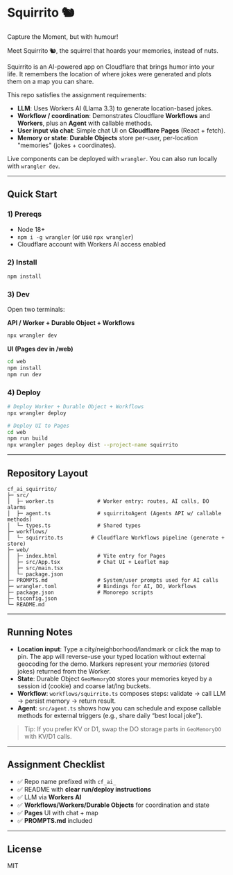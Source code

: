 # Squirrito 🐿️

Capture the Moment, but with humour!

Meet Squirrito 🐿️, the squirrel that hoards your memories, instead of nuts.

Squirrito is an AI-powered app on Cloudflare that brings humor into your life. It remembers the location of where jokes were generated and plots them on a map you can share.

This repo satisfies the assignment requirements:

- **LLM**: Uses Workers AI (Llama 3.3) to generate location-based jokes.
- **Workflow / coordination**: Demonstrates Cloudflare **Workflows** and **Workers**, plus an **Agent** with callable methods.
- **User input via chat**: Simple chat UI on **Cloudflare Pages** (React + fetch).
- **Memory or state**: **Durable Objects** store per-user, per-location "memories" (jokes + coordinates).

Live components can be deployed with `wrangler`. You can also run locally with `wrangler dev`.

---

## Quick Start

### 1) Prereqs
- Node 18+
- `npm i -g wrangler` (or use `npx wrangler`)
- Cloudflare account with Workers AI access enabled

### 2) Install
```bash
npm install
```

### 3) Dev
Open two terminals:

**API / Worker + Durable Object + Workflows**
```bash
npx wrangler dev
```

**UI (Pages dev in /web)**
```bash
cd web
npm install
npm run dev
```

### 4) Deploy
```bash
# Deploy Worker + Durable Object + Workflows
npx wrangler deploy

# Deploy UI to Pages
cd web
npm run build
npx wrangler pages deploy dist --project-name squirrito
```

---

## Repository Layout

```
cf_ai_squirrito/
├─ src/
│  ├─ worker.ts              # Worker entry: routes, AI calls, DO alarms
│  ├─ agent.ts               # squirritoAgent (Agents API w/ callable methods)
│  └─ types.ts               # Shared types
├─ workflows/
│  └─ squirrito.ts         # Cloudflare Workflows pipeline (generate + store)
├─ web/
│  ├─ index.html             # Vite entry for Pages
│  ├─ src/App.tsx            # Chat UI + Leaflet map
│  ├─ src/main.tsx
│  └─ package.json
├─ PROMPTS.md                # System/user prompts used for AI calls
├─ wrangler.toml             # Bindings for AI, DO, Workflows
├─ package.json              # Monorepo scripts
├─ tsconfig.json
└─ README.md
```

---

## Running Notes

- **Location input**: Type a city/neighborhood/landmark or click the map to pin. The app will reverse-use your typed location without external geocoding for the demo. Markers represent your *memories* (stored jokes) returned from the Worker.
- **State**: Durable Object `GeoMemoryDO` stores your memories keyed by a session id (cookie) and coarse lat/lng buckets.
- **Workflow**: `workflows/squirrito.ts` composes steps: validate → call LLM → persist memory → return result.
- **Agent**: `src/agent.ts` shows how you can schedule and expose callable methods for external triggers (e.g., share daily “best local joke”).

> Tip: If you prefer KV or D1, swap the DO storage parts in `GeoMemoryDO` with KV/D1 calls.

---

## Assignment Checklist

- ✅ Repo name prefixed with `cf_ai_`
- ✅ README with **clear run/deploy instructions**
- ✅ LLM via **Workers AI**
- ✅ **Workflows/Workers/Durable Objects** for coordination and state
- ✅ **Pages** UI with chat + map
- ✅ **PROMPTS.md** included

---

## License

MIT
